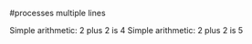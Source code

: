 #processes multiple lines

Simple arithmetic: 2 plus 2 is 4
Simple arithmetic: 2 plus 2 is 5

<!--
#processes multiple lines

Simple arithmetic: 2 plus 2 is **4**
Simple arithmetic: 2 plus 2 is **~~5~~ [4]**
-->
